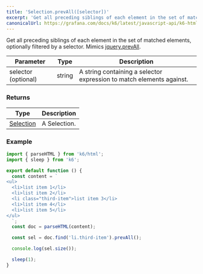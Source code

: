 ```yaml
---
title: 'Selection.prevAll([selector])'
excerpt: 'Get all preceding siblings of each element in the set of matched elements, optionally filtered by a selector.'
canonicalUrl: https://grafana.com/docs/k6/latest/javascript-api/k6-html/selection/selection-prevall/
---
```


Get all preceding siblings of each element in the set of matched elements, optionally filtered by a selector.
Mimics [jquery.prevAll](https://api.jquery.com/prevAll/).

| Parameter           | Type   | Description                                                          |
| ------------------- | ------ | -------------------------------------------------------------------- |
| selector (optional) | string | A string containing a selector expression to match elements against. |

### Returns

| Type                                           | Description  |
| ---------------------------------------------- | ------------ |
| [Selection](/javascript-api/k6-html/selection) | A Selection. |

### Example

<CodeGroup labels={[]}>

```javascript
import { parseHTML } from 'k6/html';
import { sleep } from 'k6';

export default function () {
  const content = `
<ul>
  <li>list item 1</li>
  <li>list item 2</li>
  <li class="third-item">list item 3</li>
  <li>list item 4</li>
  <li>list item 5</li>
</ul>
  `;
  const doc = parseHTML(content);

  const sel = doc.find('li.third-item').prevAll();

  console.log(sel.size());

  sleep(1);
}
```

</CodeGroup>
